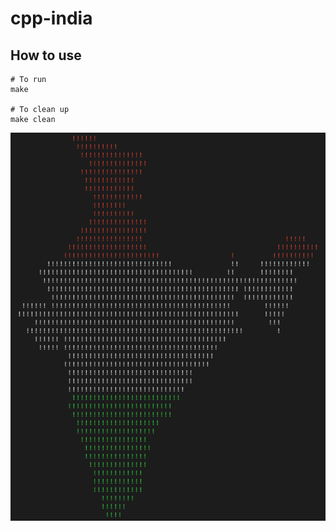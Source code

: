 # cpp-india
## How to use
```shell
# To run
make

# To clean up
make clean
```
![Tricolor-India](tricolor-india.png)